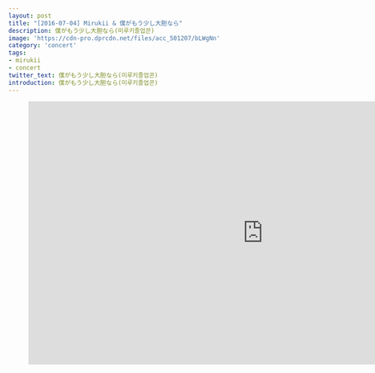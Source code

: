 ```yaml
---
layout: post
title: "[2016-07-04] Mirukii & 僕がもう少し大胆なら"
description: 僕がもう少し大胆なら(미루키졸업콘)
image: 'https://cdn-pro.dprcdn.net/files/acc_501207/bLWgNn'
category: 'concert'
tags:
- mirukii
- concert
twitter_text: 僕がもう少し大胆なら(미루키졸업콘)
introduction: 僕がもう少し大胆なら(미루키졸업콘)
---
```

<figure class="video_container">
<iframe width="936" height="526" src="https://serviceapi.nmv.naver.com/flash/convertIframeTag.nhn?vid=B903705F2A8282B860D3752E70292B539F21&outKey=V124ef200d5af341627403b3e44962227b24b78f0f177c2ddc0f83b3e44962227b24b" frameborder="no" scrolling="no" webkitallowfullscreen mozallowfullscreen allowfullscreen></iframe>
</figure>
